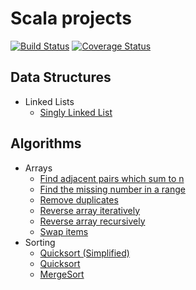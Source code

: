 # Scala projects
[![Build Status](https://travis-ci.org/jcallin/Scala-Projects.svg?branch=master)](https://travis-ci.org/jcallin/Scala-Projects)
[![Coverage Status](https://coveralls.io/repos/github/jcallin/Scala-Projects/badge.svg?branch=master)](https://coveralls.io/github/jcallin/Scala-Projects?branch=master)

## Data Structures
* Linked Lists
  - [Singly Linked List](data-structures/src/main/scala/com/scalaprojects/datastructures/linkedlists/SinglyLinkedList.scala)
## Algorithms
* Arrays
  - [Find adjacent pairs which sum to n](algorithms/src/main/scala/com/scalaprojects/algorithms/arrays/FindAdjacentPairsWhichSumToN.scala)
  - [Find the missing number in a range](algorithms/src/main/scala/com/scalaprojects/algorithms/arrays/FindMissingNumberInRange.scala)
  - [Remove duplicates](algorithms/src/main/scala/com/scalaprojects/algorithms/arrays/RemoveDuplicates.scala)
  - [Reverse array iteratively](algorithms/src/main/scala/com/scalaprojects/algorithms/arrays/ReverseArrayIterative.scala)
  - [Reverse array recursively](algorithms/src/main/scala/com/scalaprojects/algorithms/arrays/ReverseArrayRecursive.scala)
  - [Swap items](algorithms/src/main/scala/com/scalaprojects/algorithms/arrays/SwapItems.scala)
* Sorting
  - [Quicksort (Simplified)](algorithms/src/main/scala/com/scalaprojects/algorithms/sorting/QuickSortSimplified.scala)
  - [Quicksort](algorithms/src/main/scala/com/scalaprojects/algorithms/sorting/QuickSort.scala)
  - [MergeSort](algorithms/src/main/scala/com/scalaprojects/algorithms/sorting/MergeSort.scala)

